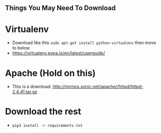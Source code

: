 ## Things You May Need To Download

# Virtualenv 
* Download like this ```sudo apt-get install python-virtualenv``` then move to below
* https://virtualenv.pypa.io/en/latest/userguide/
# Apache (Hold on this)
* This is a download: http://mirrors.sonic.net/apache//httpd/httpd-2.4.41.tar.gz
# Download the rest
* ```pip3 install -r requirements.txt```
